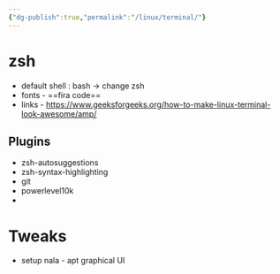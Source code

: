```yaml
---
{"dg-publish":true,"permalink":"/linux/terminal/"}
---
```


# zsh
- default shell : bash -> change zsh
- fonts - ==fira code==
- links - https://www.geeksforgeeks.org/how-to-make-linux-terminal-look-awesome/amp/
## Plugins 
- zsh-autosuggestions
- zsh-syntax-highlighting
- git
- powerlevel10k
- 

# Tweaks
- setup nala - apt graphical UI 
